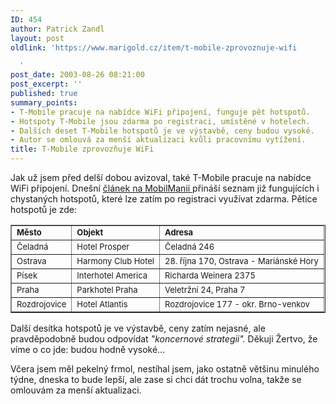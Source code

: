 ```yaml
---
ID: 454
author: Patrick Zandl
layout: post
oldlink: 'https://www.marigold.cz/item/t-mobile-zprovoznuje-wifi

  '
post_date: 2003-08-26 08:21:00
post_excerpt: ''
published: true
summary_points:
- T-Mobile pracuje na nabídce WiFi připojení, funguje pět hotspotů.
- Hotspoty T-Mobile jsou zdarma po registraci, umístěné v hotelech.
- Dalších deset T-Mobile hotspotů je ve výstavbě, ceny budou vysoké.
- Autor se omlouvá za menší aktualizaci kvůli pracovnímu vytížení.
title: T-Mobile zprovozňuje WiFi
---
```


Jak už jsem před delší dobou avizoval, také T-Mobile pracuje na nabídce WiFi připojení. Dnešní <A href="http://www.mobilmania.cz/Operatori/AR.asp?ARI=105176&amp;CAI=2116" target=_blank>článek na MobilManii </A>přináší seznam již fungujících i chystaných hotspotů, které lze zatím po registraci využívat zdarma. Pětice hotspotů je zde:
<p>

<TABLE cellSpacing=0 cellPadding=2 border=1>
<TBODY>
<TR vAlign=top>
<TD><FONT size=2><STRONG>Město</STRONG></FONT></TD>
<TD><FONT size=2><STRONG>Objekt</STRONG></FONT></TD>
<TD><FONT size=2><STRONG>Adresa</STRONG></FONT></TD></TR>
<TR vAlign=top>
<TD><FONT size=2>Čeladná</FONT></TD>
<TD><FONT size=2>Hotel Prosper</FONT></TD>
<TD><FONT size=2>Čeladná 246</FONT></TD></TR>
<TR vAlign=top>
<TD><FONT size=2>Ostrava</FONT></TD>
<TD><FONT size=2>Harmony Club Hotel</FONT></TD>
<TD><FONT size=2>28. října 170, Ostrava - Mariánské Hory</FONT></TD></TR>
<TR vAlign=top>
<TD><FONT size=2>Písek</FONT></TD>
<TD><FONT size=2>Interhotel America</FONT></TD>
<TD><FONT size=2>Richarda Weinera 2375</FONT></TD></TR>
<TR vAlign=top>
<TD><FONT size=2>Praha</FONT></TD>
<TD><FONT size=2>Parkhotel Praha</FONT></TD>
<TD><FONT size=2>Veletržní 24, Praha 7</FONT></TD></TR>
<TR vAlign=top>
<TD><FONT size=2>Rozdrojovice</FONT></TD>
<TD><FONT size=2>Hotel Atlantis</FONT></TD>
<TD><FONT size=2>Rozdrojovice 177 - okr. Brno-venkov</FONT></TD></TR></TBODY></TABLE>
<p>
Další desítka hotspotů je ve výstavbě, ceny zatím nejasné, ale pravděpodobně budou odpovídat <EM>"koncernové strategii".</EM> Děkuji Žertvo, že víme o co jde: budou hodně vysoké...</p>

<p>
Včera jsem měl pekelný frmol, nestíhal jsem, jako ostatně většinu minulého týdne, dneska to bude lepší, ale zase si chci dát trochu volna,&#160;takže se omlouvám za menší aktualizaci.&#160;</p>
